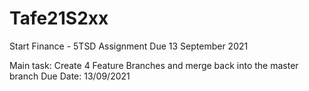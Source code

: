 # Tafe21S2xx
Start Finance - 5TSD Assignment
Due 13 September 2021

Main task: Create 4 Feature Branches and merge back into the master branch
Due Date: 13/09/2021
